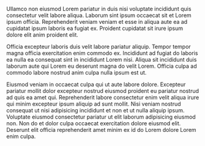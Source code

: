 Ullamco non eiusmod Lorem pariatur in duis nisi voluptate incididunt quis consectetur velit labore aliqua. Laborum sint ipsum occaecat sit et Lorem ipsum officia. Reprehenderit veniam veniam et esse in aliqua aute ea ad cupidatat ipsum laboris ea fugiat ex. Proident cupidatat sit irure ipsum dolore elit anim proident elit.

Officia excepteur laboris duis velit labore pariatur aliquip. Tempor tempor magna officia exercitation enim commodo ex. Incididunt ad fugiat do laboris ea nulla ea consequat sint in incididunt Lorem nisi. Aliqua sit incididunt duis laborum aute qui Lorem eu deserunt magna do velit Lorem. Officia culpa ad commodo labore nostrud anim culpa nulla ipsum est ut.

Eiusmod veniam in occaecat culpa qui ut aute labore dolore. Excepteur pariatur mollit dolor excepteur nostrud eiusmod proident eu pariatur nostrud ad quis ea amet qui. Reprehenderit labore consectetur enim velit aliqua irure qui minim excepteur ipsum aliquip ad sunt mollit. Nisi veniam nostrud consequat ut nisi adipisicing incididunt et non et ut nulla aliquip ipsum. Voluptate eiusmod consectetur pariatur ut elit laborum adipisicing eiusmod non. Non do et dolor culpa occaecat exercitation dolore eiusmod elit. Deserunt elit officia reprehenderit amet minim ex id do Lorem dolore Lorem enim culpa.